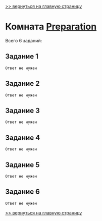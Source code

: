 [>> вернуться на главную страницу](https://github.com/BEPb/tryhackme/blob/master/README.md)

# Комната [Preparation](https://tryhackme.com/r/room/preparation) 

Всего 6 заданий:
## Задание 1

```commandline
Ответ не нужен
```

## Задание 2

```commandline
Ответ не нужен
```

## Задание 3

```commandline
Ответ не нужен
```

## Задание 4

```commandline
Ответ не нужен
```

## Задание 5

```commandline
Ответ не нужен
```

## Задание 6

```commandline
Ответ не нужен
```
[>> вернуться на главную страницу](https://github.com/BEPb/tryhackme/blob/master/README.md)